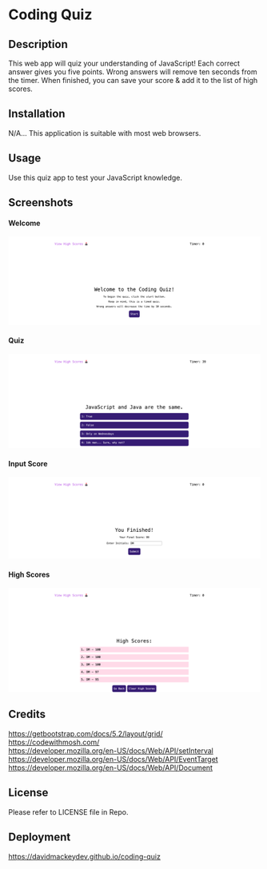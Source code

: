 # Coding Quiz

## Description
This web app will quiz your understanding of JavaScript!
Each correct answer gives you five points. 
Wrong answers will remove ten seconds from the timer. 
When finished, you can save your score & add it to the list of high scores.

## Installation
N/A... This application is suitable with most web browsers.

## Usage
Use this quiz app to test your JavaScript knowledge.

## Screenshots

#### Welcome
![Welcome](assets/images/welcome.png)

#### Quiz
![Quiz](assets/images/questions.png)

#### Input Score 
![Input](assets/images/input.png)

#### High Scores 
![HighScores](assets/images/highscores.png)

## Credits
https://getbootstrap.com/docs/5.2/layout/grid/
<br>
https://codewithmosh.com/
<br>
https://developer.mozilla.org/en-US/docs/Web/API/setInterval
<br>
https://developer.mozilla.org/en-US/docs/Web/API/EventTarget
<br>
https://developer.mozilla.org/en-US/docs/Web/API/Document

## License
Please refer to LICENSE file in Repo.

## Deployment
https://davidmackeydev.github.io/coding-quiz
